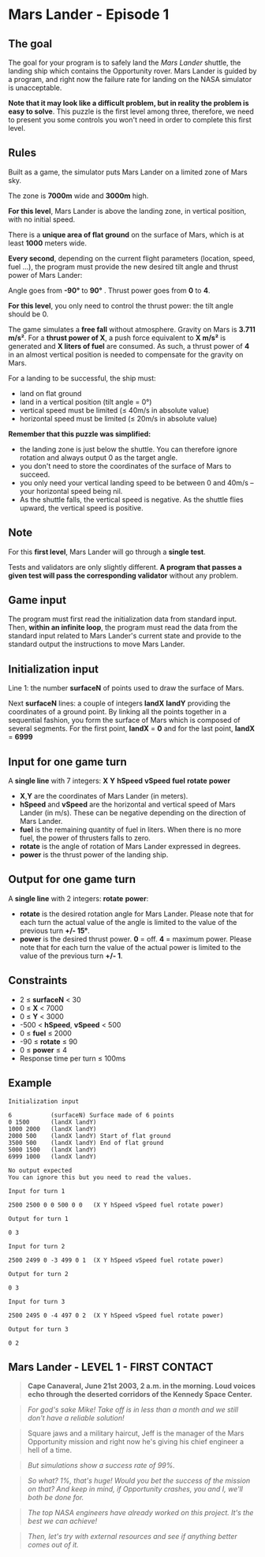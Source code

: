 # Mars Lander - Episode 1

## The goal

The goal for your program is to safely land the _Mars Lander_ shuttle, the landing ship which contains the Opportunity rover. Mars Lander is guided by a program, and right now the failure rate for landing on the NASA simulator is unacceptable.

**Note that it may look like a difficult problem, but in reality the problem is easy to solve**. This puzzle is the first level among three, therefore, we need to present you some controls you won't need in order to complete this first level.

## Rules

Built as a game, the simulator puts Mars Lander on a limited zone of Mars sky.

The zone is **7000m** wide and **3000m** high.

**For this level**, Mars Lander is above the landing zone, in vertical position, with no initial speed.

There is a **unique area of flat ground** on the surface of Mars, which is at least **1000** meters wide.

**Every second**, depending on the current flight parameters (location, speed, fuel ...), the program must provide the new desired tilt angle and thrust power of Mars Lander:

Angle goes from **-90°** to **90°** . Thrust power goes from **0** to **4**.

**For this level**, you only need to control the thrust power: the tilt angle should be 0.

The game simulates a **free fall** without atmosphere. Gravity on Mars is **3.711 m/s²**. For a **thrust power of X**, a push force equivalent to **X m/s²** is generated and **X liters of fuel** are consumed. As such, a thrust power of **4** in an almost vertical position is needed to compensate for the gravity on Mars.

For a landing to be successful, the ship must:

-   land on flat ground
-   land in a vertical position (tilt angle = 0°)
-   vertical speed must be limited (≤ 40m/s in absolute value)
-   horizontal speed must be limited (≤ 20m/s in absolute value)

**Remember that this puzzle was simplified:**

-   the landing zone is just below the shuttle. You can therefore ignore rotation and always output 0 as the target angle.
-   you don't need to store the coordinates of the surface of Mars to succeed.
-   you only need your vertical landing speed to be between 0 and 40m/s – your horizontal speed being nil.
-   As the shuttle falls, the vertical speed is negative. As the shuttle flies upward, the vertical speed is positive.

## Note

For this **first level**, Mars Lander will go through a **single test**.

Tests and validators are only slightly different. **A program that passes a given test will pass the corresponding validator** without any problem.

## Game input

The program must first read the initialization data from standard input. Then, **within an infinite loop**, the program must read the data from the standard input related to Mars Lander's current state and provide to the standard output the instructions to move Mars Lander.

## Initialization input

Line 1: the number **surfaceN** of points used to draw the surface of Mars.

Next **surfaceN** lines: a couple of integers **landX** **landY** providing the coordinates of a ground point. By linking all the points together in a sequential fashion, you form the surface of Mars which is composed of several segments. For the first point, **landX** = **0** and for the last point, **landX** = **6999**

## Input for one game turn

A **single line** with 7 integers: **X** **Y** **hSpeed** **vSpeed** **fuel** **rotate** **power**

-   **X**,**Y** are the coordinates of Mars Lander (in meters).
-   **hSpeed** and **vSpeed** are the horizontal and vertical speed of Mars Lander (in m/s). These can be negative depending on the direction of Mars Lander.
-   **fuel** is the remaining quantity of fuel in liters. When there is no more fuel, the power of thrusters falls to zero.
-   **rotate** is the angle of rotation of Mars Lander expressed in degrees.
-   **power** is the thrust power of the landing ship.

## Output for one game turn

A **single line** with 2 integers: **rotate** **power**:

-   **rotate** is the desired rotation angle for Mars Lander. Please note that for each turn the actual value of the angle is limited to the value of the previous turn **+/- 15°**.
-   **power** is the desired thrust power. **0** = off. **4** = maximum power. Please note that for each turn the value of the actual power is limited to the value of the previous turn **+/- 1**.

## Constraints

-   2 ≤ **surfaceN** < 30
-   0 ≤ **X** < 7000
-   0 ≤ **Y** < 3000
-   -500 < **hSpeed**, **vSpeed** < 500
-   0 ≤ **fuel** ≤ 2000
-   -90 ≤ **rotate** ≤ 90
-   0 ≤ **power** ≤ 4
-   Response time per turn ≤ 100ms

## Example

```
Initialization input

6           (surfaceN) Surface made of 6 points
0 1500      (landX landY)
1000 2000	(landX landY)
2000 500	(landX landY) Start of flat ground
3500 500	(landX landY) End of flat ground
5000 1500	(landX landY)
6999 1000	(landX landY)
```

```
No output expected
You can ignore this but you need to read the values.
```

```
Input for turn 1

2500 2500 0 0 500 0 0 	(X Y hSpeed vSpeed fuel rotate power)
```

```
Output for turn 1

0 3
```

```
Input for turn 2

2500 2499 0 -3 499 0 1 	(X Y hSpeed vSpeed fuel rotate power)
```

```
Output for turn 2

0 3
```

```
Input for turn 3

2500 2495 0 -4 497 0 2 	(X Y hSpeed vSpeed fuel rotate power)
```

```
Output for turn 3

0 2
```

## Mars Lander - LEVEL 1 - FIRST CONTACT

> **Cape Canaveral, June 21st 2003, 2 a.m. in the morning. Loud voices echo through the deserted corridors of the Kennedy Space Center.**

> _For god's sake Mike! Take off is in less than a month and we still don't have a reliable solution!_

> Square jaws and a military haircut, Jeff is the manager of the Mars Opportunity mission and right now he's giving his chief engineer a hell of a time.

> _But simulations show a success rate of 99%._

> _So what? 1%, that's huge! Would you bet the success of the mission on that? And keep in mind, if Opportunity crashes, you and I, we'll both be done for._

> _The top NASA engineers have already worked on this project. It's the best we can achieve!_

> _Then, let's try with external resources and see if anything better comes out of it._
